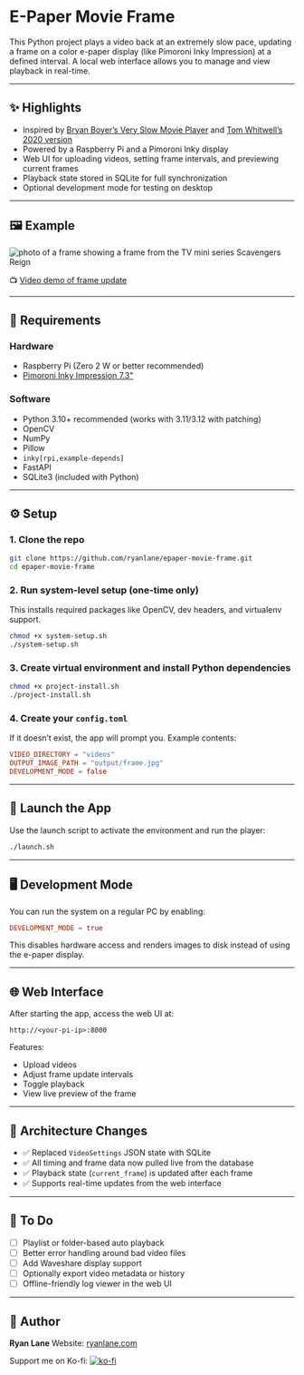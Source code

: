 # E-Paper Movie Frame

This Python project plays a video back at an extremely slow pace, updating a frame on a color e-paper display (like Pimoroni Inky Impression) at a defined interval. A local web interface allows you to manage and view playback in real-time.

---

## ✨ Highlights

- Inspired by [Bryan Boyer’s Very Slow Movie Player](https://medium.com/s/story/very-slow-movie-player-499f76c48b62) and [Tom Whitwell’s 2020 version](https://debugger.medium.com/how-to-build-a-very-slow-movie-player-in-2020-c5745052e4e4)
- Powered by a Raspberry Pi and a Pimoroni Inky display
- Web UI for uploading videos, setting frame intervals, and previewing current frames
- Playback state stored in SQLite for full synchronization
- Optional development mode for testing on desktop

---

## 🖼️ Example

![photo of a frame showing a frame from the TV mini series Scavengers Reign](https://images.squarespace-cdn.com/content/v1/596ebdf720099ea43cf390d8/380eb70e-eb34-433f-92f6-c1fd0e31f202/IMG_0953.jpeg?format=1500w)

📺 [Video demo of frame update](https://youtu.be/L7wVuyFQOXI)

---

## 🧰 Requirements

### Hardware

- Raspberry Pi (Zero 2 W or better recommended)
- [Pimoroni Inky Impression 7.3"](https://shop.pimoroni.com/products/inky-impression-7-3)

### Software

- Python 3.10+ recommended (works with 3.11/3.12 with patching)
- OpenCV
- NumPy
- Pillow
- `inky[rpi,example-depends]`
- FastAPI
- SQLite3 (included with Python)

---

## ⚙️ Setup

### 1. Clone the repo

```bash
git clone https://github.com/ryanlane/epaper-movie-frame.git
cd epaper-movie-frame
````

### 2. Run system-level setup (one-time only)

This installs required packages like OpenCV, dev headers, and virtualenv support.

```bash
chmod +x system-setup.sh
./system-setup.sh
```

### 3. Create virtual environment and install Python dependencies

```bash
chmod +x project-install.sh
./project-install.sh
```

### 4. Create your `config.toml`

If it doesn’t exist, the app will prompt you. Example contents:

```toml
VIDEO_DIRECTORY = "videos"
OUTPUT_IMAGE_PATH = "output/frame.jpg"
DEVELOPMENT_MODE = false
```

---

## 🚀 Launch the App

Use the launch script to activate the environment and run the player:

```bash
./launch.sh
```

---

## 🖥️ Development Mode

You can run the system on a regular PC by enabling:

```toml
DEVELOPMENT_MODE = true
```

This disables hardware access and renders images to disk instead of using the e-paper display.

---

## 🌐 Web Interface

After starting the app, access the web UI at:

```text
http://<your-pi-ip>:8000
```

Features:

* Upload videos
* Adjust frame update intervals
* Toggle playback
* View live preview of the frame

---

## 🧱 Architecture Changes

* ✅ Replaced `VideoSettings` JSON state with SQLite
* ✅ All timing and frame data now pulled live from the database
* ✅ Playback state (`current_frame`) is updated after each frame
* ✅ Supports real-time updates from the web interface

---

## 🧪 To Do

* [ ] Playlist or folder-based auto playback
* [ ] Better error handling around bad video files
* [ ] Add Waveshare display support
* [ ] Optionally export video metadata or history
* [ ] Offline-friendly log viewer in the web UI

---

## 🙋 Author

**Ryan Lane**
Website: [ryanlane.com](http://ryanlane.com)

Support me on Ko-fi:
[![ko-fi](https://ko-fi.com/img/githubbutton_sm.svg)](https://ko-fi.com/D1D81I8VM)
